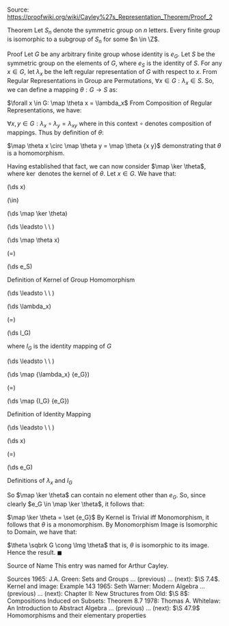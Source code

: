# 

Source: https://proofwiki.org/wiki/Cayley%27s_Representation_Theorem/Proof_2



Theorem
Let $S_n$ denote the symmetric group on $n$ letters.
Every finite group is isomorphic to a subgroup of $S_n$ for some $n \in \Z$.


Proof
Let $G$ be any arbitrary finite group whose identity is $e_G$.
Let $S$ be the symmetric group on the elements of $G$, where $e_S$ is the identity of $S$.
For any $x \in G$, let $\lambda_x$ be the left regular representation of $G$ with respect to $x$.
From Regular Representations in Group are Permutations, $\forall x \in G: \lambda_x \in S$.
So, we can define a mapping $\theta: G \to S$ as:

$\forall x \in G: \map \theta x = \lambda_x$
From Composition of Regular Representations, we have:

$\forall x, y \in G: \lambda_x \circ \lambda_y = \lambda_{x y}$
where in this context $\circ$ denotes composition of mappings.
Thus by definition of $\theta$:

$\map \theta x \circ \map \theta y = \map \theta {x y}$
demonstrating that $\theta$ is a homomorphism.

Having established that fact, we can now consider $\map \ker \theta$, where $\ker$ denotes the kernel of $\theta$.
Let $x \in G$.
We have that:














\(\ds x\)

\(\in\)







\(\ds \map \ker \theta\)














\(\ds \leadsto \ \ \)





\(\ds \map \theta x\)

\(=\)







\(\ds e_S\)





Definition of Kernel of Group Homomorphism








\(\ds \leadsto \ \ \)





\(\ds \lambda_x\)

\(=\)







\(\ds I_G\)





where $I_G$ is the identity mapping of $G$








\(\ds \leadsto \ \ \)





\(\ds \map {\lambda_x} {e_G}\)

\(=\)







\(\ds \map {I_G} {e_G}\)





Definition of Identity Mapping








\(\ds \leadsto \ \ \)





\(\ds x\)

\(=\)







\(\ds e_G\)





Definitions of $\lambda_x$ and $I_G$



So $\map \ker \theta$ can contain no element other than $e_G$.
So, since clearly $e_G \in \map \ker \theta$, it follows that:

$\map \ker \theta = \set {e_G}$
By Kernel is Trivial iff Monomorphism, it follows that $\theta$ is a monomorphism.
By Monomorphism Image is Isomorphic to Domain, we have that:

$\theta \sqbrk G \cong \Img \theta$
that is, $\theta$ is isomorphic to its image.
Hence the result.
$\blacksquare$


Source of Name
This entry was named for Arthur Cayley.


Sources
1965: J.A. Green: Sets and Groups ... (previous) ... (next): $\S 7.4$. Kernel and image: Example $143$
1965: Seth Warner: Modern Algebra ... (previous) ... (next): Chapter $\text {II}$: New Structures from Old: $\S 8$: Compositions Induced on Subsets: Theorem $8.7$
1978: Thomas A. Whitelaw: An Introduction to Abstract Algebra ... (previous) ... (next): $\S 47.9$ Homomorphisms and their elementary properties




